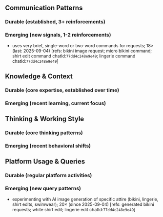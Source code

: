 ## Communication Patterns
### Durable (established, 3+ reinforcements)

### Emerging (new signals, 1-2 reinforcements)
- uses very brief, single-word or two-word commands for requests; 18× (last: 2025-09-04) [refs: bikini image request; micro bikini command; shirt edit command chatId:`77dd4c248e9e49`; lingerie command chatId:`77dd4c248e9e49`]

## Knowledge & Context
### Durable (core expertise, established over time)

### Emerging (recent learning, current focus)

## Thinking & Working Style
### Durable (core thinking patterns)

### Emerging (recent behavioral shifts)

## Platform Usage & Queries
### Durable (regular platform activities)

### Emerging (new query patterns)
- experimenting with AI image generation of specific attire (bikini, lingerie, shirt edits, swimwear); 20× (since 2025-09-04) [refs: generated bikini requests; white shirt edit; lingerie edit chatId:`77dd4c248e9e49`]